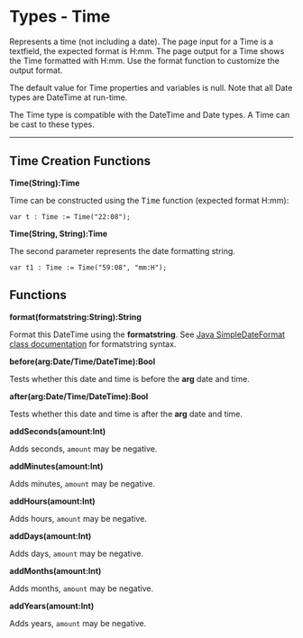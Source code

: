 # Types - Time

Represents a time (not including a date). The page input for a Time is a textfield, the expected format is H:mm. The page output for a Time shows the Time formatted with H:mm. Use the format function to customize the output format.

The default value for Time properties and variables is null. Note that all Date types are DateTime at run-time.

The Time type is compatible with the DateTime and Date types. A Time can be cast to these types.

---

Time Creation Functions
----

**Time(String):Time**

Time can be constructed using the <tt>Time</tt> function (expected format H:mm):

    var t : Time := Time("22:08");

**Time(String, String):Time**

The second parameter represents the date formatting string.

    var t1 : Time := Time("59:08", "mm:H");

Functions
----

**format(formatstring:String):String**

Format this DateTime using the **formatstring**. See [Java SimpleDateFormat class documentation](http://www.j2ee.me/javase/6/docs/api/java/text/SimpleDateFormat.html) for formatstring syntax.

**before(arg:Date/Time/DateTime):Bool**

Tests whether this date and time is before the **arg** date and time.

**after(arg:Date/Time/DateTime):Bool**

Tests whether this date and time is after the **arg** date and time.

**addSeconds(amount:Int)**

Adds seconds, `amount` may be negative.

**addMinutes(amount:Int)**

Adds minutes, `amount` may be negative.

**addHours(amount:Int)**

Adds hours, `amount` may be negative.

**addDays(amount:Int)**

Adds days, `amount` may be negative.

**addMonths(amount:Int)**

Adds months, `amount` may be negative.

**addYears(amount:Int)**

Adds years, `amount` may be negative.


